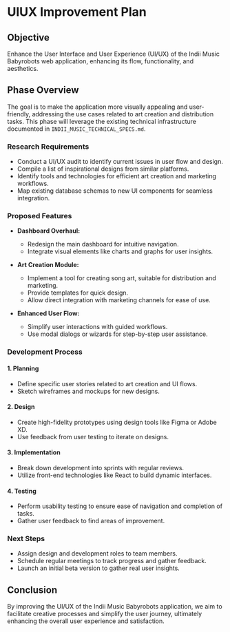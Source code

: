 # UIUX Improvement Plan

## Objective
Enhance the User Interface and User Experience (UI/UX) of the Indii Music Babyrobots web application, enhancing its flow, functionality, and aesthetics.

## Phase Overview
The goal is to make the application more visually appealing and user-friendly, addressing the use cases related to art creation and distribution tasks. This phase will leverage the existing technical infrastructure documented in `INDII_MUSIC_TECHNICAL_SPECS.md`.

### Research Requirements
- Conduct a UI/UX audit to identify current issues in user flow and design.
- Compile a list of inspirational designs from similar platforms.
- Identify tools and technologies for efficient art creation and marketing workflows.
- Map existing database schemas to new UI components for seamless integration.

### Proposed Features
- **Dashboard Overhaul:**
  - Redesign the main dashboard for intuitive navigation.
  - Integrate visual elements like charts and graphs for user insights.

- **Art Creation Module:**
  - Implement a tool for creating song art, suitable for distribution and marketing.
  - Provide templates for quick design.
  - Allow direct integration with marketing channels for ease of use.

- **Enhanced User Flow:**
  - Simplify user interactions with guided workflows.
  - Use modal dialogs or wizards for step-by-step user assistance.

### Development Process
#### 1. Planning
- Define specific user stories related to art creation and UI flows.
- Sketch wireframes and mockups for new designs.

#### 2. Design
- Create high-fidelity prototypes using design tools like Figma or Adobe XD.
- Use feedback from user testing to iterate on designs.

#### 3. Implementation
- Break down development into sprints with regular reviews.
- Utilize front-end technologies like React to build dynamic interfaces.

#### 4. Testing
- Perform usability testing to ensure ease of navigation and completion of tasks.
- Gather user feedback to find areas of improvement.

### Next Steps
- Assign design and development roles to team members.
- Schedule regular meetings to track progress and gather feedback.
- Launch an initial beta version to gather real user insights.

## Conclusion
By improving the UI/UX of the Indii Music Babyrobots application, we aim to facilitate creative processes and simplify the user journey, ultimately enhancing the overall user experience and satisfaction.
